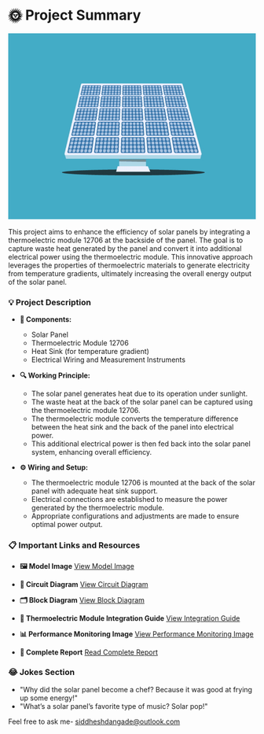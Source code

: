# 🌞 Project Summary

<div align="center">
  <img src="https://github.com/sidortal/OBB-Expansion/blob/main/solarpanel_1-800x600.gif" />
</div>

This project aims to enhance the efficiency of solar panels by integrating a thermoelectric module 12706 at the backside of the panel. The goal is to capture waste heat generated by the panel and convert it into additional electrical power using the thermoelectric module. This innovative approach leverages the properties of thermoelectric materials to generate electricity from temperature gradients, ultimately increasing the overall energy output of the solar panel.

### 💡 Project Description

- **🔧 Components:**
  - Solar Panel
  - Thermoelectric Module 12706
  - Heat Sink (for temperature gradient)
  - Electrical Wiring and Measurement Instruments

- **🔍 Working Principle:**
  - The solar panel generates heat due to its operation under sunlight.
  - The waste heat at the back of the solar panel can be captured using the thermoelectric module 12706.
  - The thermoelectric module converts the temperature difference between the heat sink and the back of the panel into electrical power.
  - This additional electrical power is then fed back into the solar panel system, enhancing overall efficiency.

- **⚙️ Wiring and Setup:**
  - The thermoelectric module 12706 is mounted at the back of the solar panel with adequate heat sink support.
  - Electrical connections are established to measure the power generated by the thermoelectric module.
  - Appropriate configurations and adjustments are made to ensure optimal power output.

### 📋 Important Links and Resources

- **🖼️ Model Image**
  [View Model Image](https://github.com/sidortal/Enhancing-SolarPanel-Efficiency/blob/main/Side_Enhancing_Solar_panel.jpg)

- **🔧 Circuit Diagram**
  [View Circuit Diagram](https://www.google.com/imgres?q=enhancing%20solar%20panel%20efficiency%20using%20thermoelectric%20module&imgurl=https%3A%2F%2Fwww.mdpi.com%2Fenergies%2Fenergies-17-00430%2Farticle_deploy%2Fhtml%2Fimages%2Fenergies-17-00430-g003.png&imgrefurl=https%3A%2F%2Fwww.mdpi.com%2F1996-1073%2F17%2F2%2F430&docid=0qEZ-_n8OWoKzM&tbnid=u9JspR5MZs2u9M&vet=12ahUKEwjEm4WftuqGAxVAoWMGHRgfD7gQM3oECH0QAA..i&w=1875&h=1063&hcb=2&ved=2ahUKEwjEm4WftuqGAxVAoWMGHRgfD7gQM3oECH0QAA)

- **🗂️ Block Diagram**
  [View Block Diagram](https://github.com/sidortal/Enhancing-SolarPanel-Efficiency/blob/main/Enhancing_Solar_Panel_Report.docx)

- **🧰 Thermoelectric Module Integration Guide**
  [View Integration Guide](https://www.google.com/url?sa=i&url=https%3A%2F%2Fwww.mdpi.com%2F1996-1073%2F17%2F2%2F430&psig=AOvVaw24whZ70PgWJjFLSp5EJrS1&ust=1718981605985000&source=images&cd=vfe&opi=89978449&ved=0CBEQjRxqFwoTCND2q-e36oYDFQAAAAAdAAAAABAJ)

- **📊 Performance Monitoring Image**
  [View Performance Monitoring Image](https://github.com/sidortal/Enhancing-SolarPanel-Efficiency/blob/main/Enhancing_Solar_panel.mp4)


- **📜 Complete Report**
  [Read Complete Report](https://github.com/sidortal/Enhancing-SolarPanel-Efficiency/blob/main/Enhancing_Solar_Panel_Report.pdf)

### 😂 Jokes Section

- "Why did the solar panel become a chef? Because it was good at frying up some energy!"
- "What’s a solar panel’s favorite type of music? Solar pop!"

Feel free to ask me- siddheshdangade@outlook.com
